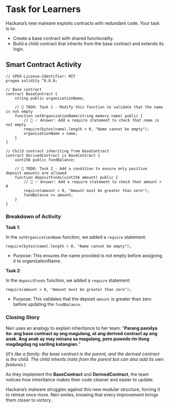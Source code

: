 # Task for Learners

Hackana’s new malware exploits contracts with redundant code. Your task is to:

- Create a base contract with shared functionality.
- Build a child contract that inherits from the base contract and extends its logic.

## Smart Contract Activity

```solidity
// SPDX-License-Identifier: MIT
pragma solidity ^0.8.0;

// Base contract
contract BaseContract {
    string public organizationName;

    // 🚩 TODO: Task 1 - Modify this function to validate that the name is not empty
    function setOrganizationName(string memory name) public {
        // 🚩 ✅ Answer: Add a require statement to check that name is not empty
        require(bytes(name).length > 0, "Name cannot be empty");
        organizationName = name;
    }
}

// Child contract inheriting from BaseContract
contract DerivedContract is BaseContract {
    uint256 public fundBalance;

    // 🚩 TODO: Task 2 - Add a condition to ensure only positive deposit amounts are allowed
    function depositFunds(uint256 amount) public {
        // 🚩 ✅ Answer: Add a require statement to check that amount > 0
        require(amount > 0, "Amount must be greater than zero");
        fundBalance += amount;
    }
}
```

### Breakdown of Activity

**Task 1**:

In the `setOrganizationName` function, we added a `require` statement:

```solidity
require(bytes(name).length > 0, "Name cannot be empty");
```

- Purpose: This ensures the name provided is not empty before assigning it to organizationName.

**Task 2**:

In the `depositFunds` function, we added a `require` statement:

```solidity
require(amount > 0, "Amount must be greater than zero");
```

- Purpose: This validates that the deposit `amount` is greater than zero before updating the `fundBalance`.

### Closing Story

Neri uses an analogy to explain inheritance to her team:
"**Parang pamilya ito: ang base contract ay ang magulang, at ang derived contract ay ang anak. Ang anak ay may minana sa magulang, pero puwede rin itong magdagdag ng sariling katangian.**"

(_It’s like a family: the base contract is the parent, and the derived contract is the child. The child inherits traits from the parent but can also add its own features._)

As they implement the **BaseContract** and **DerivedContract**, the team notices how inheritance makes their code cleaner and easier to update.

Hackana’s malware struggles against this new modular structure, forcing it to retreat once more. Neri smiles, knowing that every improvement brings them closer to victory.
